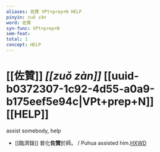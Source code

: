 ```yaml
---
aliases: 佐贊 VPt+prep+N HELP
pinyin: zuǒ zàn
word: 佐贊
syn-func: VPt+prep+N
sem-feat: 
total: 1
concept: HELP 
---
```

# [[佐贊]] *[[zuǒ zàn]]*  [[uuid-b0372307-1c92-4d55-a0a9-b175eef5e94c|VPt+prep+N]] [[HELP]]
assist somebody, help
 - [[臨濟錄]] 普化**佐贊**於師。 / Puhua assisted him.[HXWD](https://hxwd.org/textview.html?location=KR6q0053_T_001-0505b.76)